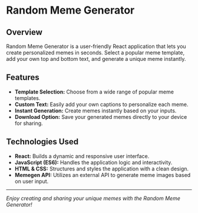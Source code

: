 # Random Meme Generator

## Overview

Random Meme Generator is a user-friendly React application that lets you create personalized memes in seconds. Select a popular meme template, add your own top and bottom text, and generate a unique meme instantly.

## Features

- **Template Selection:** Choose from a wide range of popular meme templates.
- **Custom Text:** Easily add your own captions to personalize each meme.
- **Instant Generation:** Create memes instantly based on your inputs.
- **Download Option:** Save your generated memes directly to your device for sharing.

## Technologies Used

- **React:** Builds a dynamic and responsive user interface.
- **JavaScript (ES6):** Handles the application logic and interactivity.
- **HTML & CSS:** Structures and styles the application with a clean design.
- **Memegen API:** Utilizes an external API to generate meme images based on user input.

---

_Enjoy creating and sharing your unique memes with the Random Meme Generator!_
